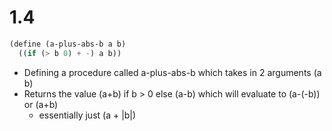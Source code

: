 # 1.4

```lisp
(define (a-plus-abs-b a b)
  ((if (> b 0) + -) a b))
```

- Defining a procedure called a-plus-abs-b which takes in 2 arguments (a b)
- Returns the value (a+b) if b > 0 else (a-b) which will evaluate to (a-(-b)) or (a+b)
  - essentially just (a + |b|)
